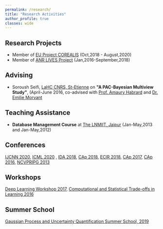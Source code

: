 ```yaml
---
permalink: /research/
title: "Research Activities"
author_profile: true
classes: wide
---
```


## Research Projects
* Member of [EU Project COREALIS](https://www.corealis.eu/) (Oct,2018 - August,2020)
* Member of [ANR LIVES Project](https://lives.lif.univ-mrs.fr/) (Jan,2016-September,2018)

## Advising
* Soroush Seifi, [LaHC CNRS, St-Etienne](http://laboratoirehubertcurien.fr/) on **"A PAC-Bayesian Multiview Study"**, (April-June 2016, co-advised with [Prof. Amaury Habrard](http://perso.univ-st-etienne.fr/habrarda/) and [Dr. Emilie Morvant](http://perso.univ-st-etienne.fr/me63854h/)

## Teaching Assistance
* **Database Management Course** at [The LNMIIT, Jaipur](http://www.lnmiit.ac.in/) (Jan-May,2013 and Jan-May,2012)

## Conferences

[IJCNN 2020](https://wcci2020.org/), [ICML 2020](https://icml.cc/Conferences/2020) , [IDA 2018](http://ida2018.org), [CAp 2018](http://cap2018.litislab.fr/), [ECIR 2018](https://www.ecir2018.org), [CAp 2017](http://cap2017.imag.fr/index-en.html), [CAp 2016](https://cap16.lif.univ-mrs.fr/), [NCVPRIPG 2013](https://www.cse.iitb.ac.in/~sharat/icvgip.org/ncvpripg2013/index.html) 

## Workshops
[Deep Learning Workshop 2017](http://perso.univ-st-etienne.fr/fod07375/Saint&Lyon/), [Computational and Statistical Trade-offs in Learning 2016](https://indico.math.cnrs.fr/event/1007/)

## Summer School
[Gaussian Process and Uncertainty Quantification Summer School, 2019](http://gpss.cc/gpss19/)